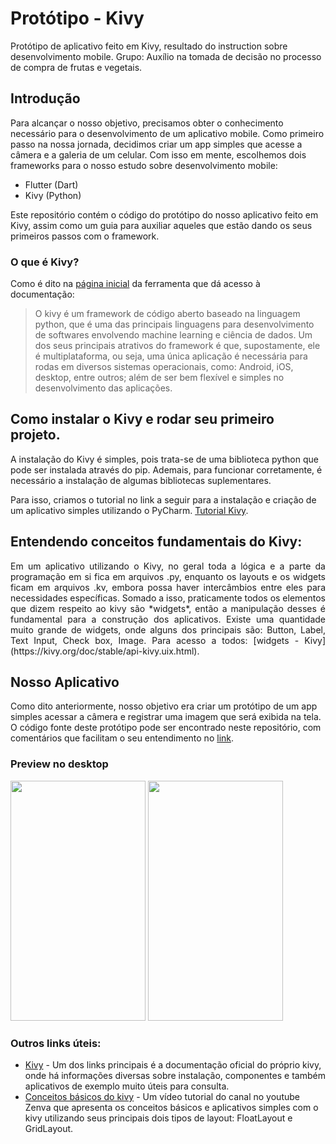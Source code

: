 # Protótipo - Kivy

Protótipo de aplicativo feito em Kivy, resultado do instruction sobre desenvolvimento mobile.
Grupo: Auxílio na tomada de decisão no processo de compra de frutas e vegetais.

## Introdução

Para alcançar o nosso objetivo, precisamos obter o conhecimento necessário para o desenvolvimento de um aplicativo mobile. Como primeiro passo na nossa jornada, decidimos criar um app simples que acesse a câmera e a galeria de um celular. Com isso em mente, escolhemos dois frameworks para o nosso estudo sobre desenvolvimento mobile:
+ Flutter (Dart)
+ Kivy (Python)

Este repositório contém o código do protótipo do nosso aplicativo feito em Kivy, assim como um guia para auxiliar aqueles que estão dando os seus primeiros passos com o framework.

### O que é Kivy?

Como é dito na [página inicial](https://kivy.org/) da ferramenta que dá acesso à documentação:
>O kivy é um framework de código aberto baseado na linguagem python, que é uma das principais linguagens para desenvolvimento de softwares envolvendo machine learning e ciência de dados. Um dos seus principais atrativos do framework é que, supostamente, ele é multiplataforma, ou seja, uma única aplicação é necessária para rodas em diversos sistemas operacionais, como: Android, iOS, desktop, entre outros; além de ser bem flexível e simples no desenvolvimento das aplicações.

## Como instalar o Kivy e rodar seu primeiro projeto.

A instalação do Kivy é simples, pois trata-se de uma biblioteca python que pode ser instalada através do pip. Ademais, para funcionar corretamente, é necessário a instalação de algumas bibliotecas suplementares.


Para isso, criamos o tutorial no link a seguir para a instalação e criação de um aplicativo simples utilizando o PyCharm. [Tutorial Kivy](tutorial-kivy.md).


## Entendendo conceitos fundamentais do Kivy:

<p align="justify">
Em um aplicativo utilizando o Kivy, no geral toda a lógica e a parte da programação em si fica em arquivos .py, enquanto os layouts e os widgets ficam em arquivos .kv, embora possa haver intercâmbios entre eles para necessidades específicas. Somado a isso, praticamente todos os elementos que dizem respeito ao kivy são *widgets*, então a manipulação desses é fundamental para a construção dos aplicativos. Existe uma quantidade muito grande de widgets, onde alguns dos principais são: Button, Label, Text Input, Check box, Image. Para acesso a todos: [widgets - Kivy](https://kivy.org/doc/stable/api-kivy.uix.html).
</p>

## Nosso Aplicativo

Como dito anteriormente, nosso objetivo era criar um protótipo de um app simples acessar a câmera e registrar uma imagem que será exibida na tela. O código fonte deste protótipo pode ser encontrado neste repositório, com comentários que facilitam o seu entendimento no [link](processo_explicativo.ipynb).

### Preview no desktop

<img src="" width="216" height="384">  <img src="" width="216" height="384">

### Outros links úteis:
+ [Kivy](https://kivy.org/doc/stable/) - Um dos links principais é a documentação oficial do próprio kivy, onde há informações diversas sobre instalação, componentes e também aplicativos de exemplo muito úteis para consulta.
+ [Conceitos básicos do kivy](https://www.youtube.com/watch?v=9JH8r8mz0g4&ab_channel=Zenva) - Um vídeo tutorial do canal no youtube Zenva que apresenta os conceitos básicos e aplicativos simples com o kivy utilizando seus principais dois tipos de layout: FloatLayout e GridLayout.



